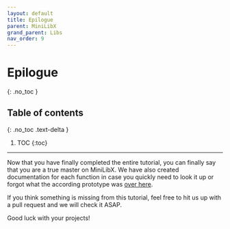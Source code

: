 ```yaml
---
layout: default
title: Epilogue
parent: MiniLibX
grand_parent: Libs
nav_order: 9
---
```


# Epilogue
{: .no_toc }

## Table of contents
{: .no_toc .text-delta }

1. TOC
{:toc}

---

Now that you have finally completed the entire tutorial, you can finally say that you are a true master on MiniLibX. We have also created documentation for each function in case you quickly need to look it up or forgot what the according prototype was [over here](./prototypes.html).

If you think something is missing from this tutorial, feel free to hit us up with a pull request and we will check it ASAP.

Good luck with your projects!

